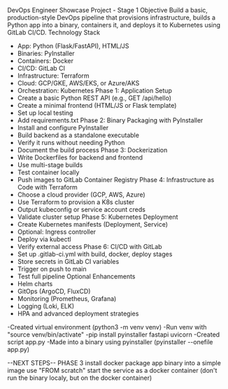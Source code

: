 DevOps Engineer Showcase Project - Stage 1
Objective
Build a basic, production-style DevOps pipeline that provisions infrastructure, builds a Python app
into a binary, containers it, and deploys it to Kubernetes using GitLab CI/CD.
Technology Stack
- App: Python (Flask/FastAPI), HTML/JS
- Binaries: PyInstaller
- Containers: Docker
- CI/CD: GitLab CI
- Infrastructure: Terraform
- Cloud: GCP/GKE, AWS/EKS, or Azure/AKS
- Orchestration: Kubernetes
Phase 1: Application Setup
- Create a basic Python REST API (e.g., GET /api/hello)
- Create a minimal frontend (HTML/JS or Flask template)
- Set up local testing
- Add requirements.txt
Phase 2: Binary Packaging with PyInstaller
- Install and configure PyInstaller
- Build backend as a standalone executable
- Verify it runs without needing Python
- Document the build process
Phase 3: Dockerization
- Write Dockerfiles for backend and frontend
- Use multi-stage builds
- Test container locally
- Push images to GitLab Container Registry
Phase 4: Infrastructure as Code with Terraform
- Choose a cloud provider (GCP, AWS, Azure)
- Use Terraform to provision a K8s cluster
- Output kubeconfig or service account creds
- Validate cluster setup
Phase 5: Kubernetes Deployment
- Create Kubernetes manifests (Deployment, Service)
- Optional: Ingress controller
- Deploy via kubectl
- Verify external access
Phase 6: CI/CD with GitLab
- Set up .gitlab-ci.yml with build, docker, deploy stages
- Store secrets in GitLab CI variables
- Trigger on push to main
- Test full pipeline
Optional Enhancements
- Helm charts
- GitOps (ArgoCD, FluxCD)
- Monitoring (Prometheus, Grafana)
- Logging (Loki, ELK)
- HPA and advanced deployment strategies






-Created virtual environment (python3 -m venv venv)
-Run venv with "source venv/bin/activate"
-pip install pyinstaller fastapi uvicorn
-Created script app.py
-Made into a binary using pyinstaller (pyinstaller --onefile app.py)





--NEXT STEPS--
PHASE 3
install docker
package app binary into a simple image use "FROM scratch"
start the service as a docker container (don't run the binary localy, but on the docker container)